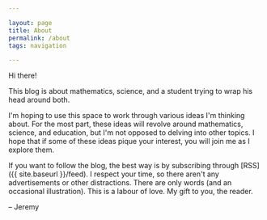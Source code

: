 ```yaml
---

layout: page
title: About
permalink: /about
tags: navigation

---
```


Hi there!

This blog is about mathematics, science, and a student trying to wrap his head around both.

I'm hoping to use this space to work through various ideas I'm thinking about. For the most part, these ideas will revolve around mathematics, science, and education, but I'm not opposed to delving into other topics. I hope that if some of these ideas pique your interest, you will join me as I explore them.

If you want to follow the blog, the best way is by subscribing through [RSS]({{ site.baseurl }}/feed). I respect your time, so there aren't any advertisements or other distractions. There are only words (and an occasional illustration). This is a labour of love. My gift to you, the reader.

&#8211; Jeremy
